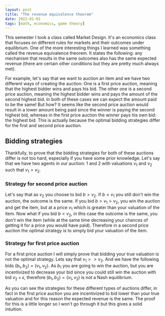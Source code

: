 ```yaml
---
layout: post
title: "The revenue equivalence theorem"
date: 2022-01-01
tags: [math, economics, game theory]
---
```


This semester I took a class called Market Design. It's an economics class that focuses on different rules for markets and their outcomes under equilibrium. One of the more interesting things I learned was something called the revenue equivalence theorem. It states the following: any mechanism that results in the same outcomes also has the same expected revenue (there are certain other conditions but they are pretty much always met).

For example, let's say that we want to auction an item and we have two different ways of creating the auction: One is a first price auction, meaning that the highest bidder wins and pays his bid. The other one is a second price auction, meaning the highest bidder wins and pays the amount of the second highest bid. In both of these cases we can expect the amount paid to be the same! But how? It seems like the second price auction would result in a lower amount being paid since the winner is paying the second highest bid, whereas in the first price auction the winner pays his own bid: the highest bid. This is actually because the optimal bidding strategies differ for the first and second price auction.

## Bidding strategies

Thankfully, to prove that the bidding strategies for both of these auctions differ is not too hard, especially if you have some prior knowledge. Let's say that we have two agents in our auction: 1 and 2 with valuations $v_1$ and $v_2$ such that $v_1 > v_2$.

### Strategy for second price auction

Let's say that as $v_2$ you choose to bid $b > v_2$. If $b < v_1$ you still don't win the auction, the outcome is the same. If you bid $b > v_1 > v_2$, you win the auction and get the item, but at a price $v_1$ which is greater than your valuation of the item. Now what if you bid $b < v_2$, in this case the outcome is the same, you don't win the item (while at the same time decreasing your chances of getting it for a price you would have paid). Therefore in a second price auction the optimal strategy is to simply bid your valuation of the item.

### Strategy for first price auction

For a first price auction I will simply prove that bidding your true valuation is not the optimal strategy. Lets say that $v_1 >> v_2$. And we have the following bids $(b_1, b_2) = (v_1, v_2)$. As $b_1$ you are going to win the auction, but you are incentivized to decrease your bid since you could still win the auction with bid $v_2 + \epsilon$, therefore $(b_1, b_2) = (v_1, v_2)$ is not a Nash equilibrium.

As you can see the strategies for these different types of auctions differ, in fact in the first price auction you are incentivized to bid lower than your true valuation and for this reason the expected revenue is the same. The proof for this is a little longer so I won't go through it but this gives a solid intuition.
